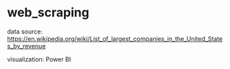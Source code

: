 # web_scraping
data source:
https://en.wikipedia.org/wiki/List_of_largest_companies_in_the_United_States_by_revenue

visualization:
Power BI
